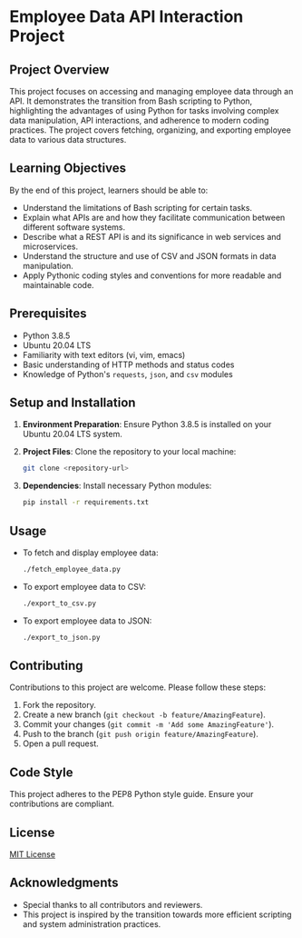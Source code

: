 # Employee Data API Interaction Project

## Project Overview

This project focuses on accessing and managing employee data through an API. It demonstrates the transition from Bash scripting to Python, highlighting the advantages of using Python for tasks involving complex data manipulation, API interactions, and adherence to modern coding practices. The project covers fetching, organizing, and exporting employee data to various data structures.

## Learning Objectives

By the end of this project, learners should be able to:

- Understand the limitations of Bash scripting for certain tasks.
- Explain what APIs are and how they facilitate communication between different software systems.
- Describe what a REST API is and its significance in web services and microservices.
- Understand the structure and use of CSV and JSON formats in data manipulation.
- Apply Pythonic coding styles and conventions for more readable and maintainable code.

## Prerequisites

- Python 3.8.5
- Ubuntu 20.04 LTS
- Familiarity with text editors (vi, vim, emacs)
- Basic understanding of HTTP methods and status codes
- Knowledge of Python's `requests`, `json`, and `csv` modules

## Setup and Installation

1. **Environment Preparation**: Ensure Python 3.8.5 is installed on your Ubuntu 20.04 LTS system.

2. **Project Files**: Clone the repository to your local machine:

   ```bash
   git clone <repository-url>
   ```

3. **Dependencies**: Install necessary Python modules:

   ```bash
   pip install -r requirements.txt
   ```

## Usage

- To fetch and display employee data:

  ```bash
  ./fetch_employee_data.py
  ```

- To export employee data to CSV:

  ```bash
  ./export_to_csv.py
  ```

- To export employee data to JSON:

  ```bash
  ./export_to_json.py
  ```

## Contributing

Contributions to this project are welcome. Please follow these steps:

1. Fork the repository.
2. Create a new branch (`git checkout -b feature/AmazingFeature`).
3. Commit your changes (`git commit -m 'Add some AmazingFeature'`).
4. Push to the branch (`git push origin feature/AmazingFeature`).
5. Open a pull request.

## Code Style

This project adheres to the PEP8 Python style guide. Ensure your contributions are compliant.

## License

[MIT License](LICENSE.txt)

## Acknowledgments

- Special thanks to all contributors and reviewers.
- This project is inspired by the transition towards more efficient scripting and system administration practices.
